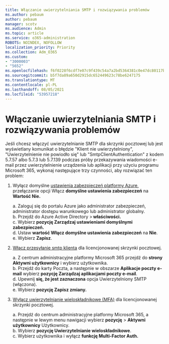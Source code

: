 ```yaml
---
title: Włączanie uwierzytelniania SMTP i rozwiązywania problemów
ms.author: pebaum
author: pebaum
manager: scotv
ms.audience: Admin
ms.topic: article
ms.service: o365-administration
ROBOTS: NOINDEX, NOFOLLOW
localization_priority: Priority
ms.collection: Adm_O365
ms.custom:
- "3000003"
- "5652"
ms.openlocfilehash: f6f0228f6cdf7e07c9f439c54a7a2bd5364381c0e47dc80117bd964c5eafea61
ms.sourcegitcommit: b5f7da89a650d2915dc652449623c78be6247175
ms.translationtype: MT
ms.contentlocale: pl-PL
ms.lasthandoff: 08/05/2021
ms.locfileid: "53957218"
---
```

# <a name="enable-smtp-authentication-and-troubleshooting"></a>Włączanie uwierzytelniania SMTP i rozwiązywania problemów

Jeśli chcesz włączyć uwierzytelnianie SMTP dla skrzynki pocztowej lub jest wyświetlany komunikat o błędzie "Klient nie uwierzytelniony", "Uwierzytelnienie nie powiodło się" lub "SmtpClientAuthentication" z kodem 5.7.57 albo 5.7.3 lub 5.7.139 podczas próby przekazywania wiadomości e-mail przez uwierzytelnienie urządzenia lub aplikacji przy użyciu programu Microsoft 365, wykonaj następujące trzy czynności, aby rozwiązać ten problem:

1. Wyłącz domyślne [ustawienia zabezpieczeń platformy Azure,](/azure/active-directory/fundamentals/concept-fundamentals-security-defaults) przełączanie opcji Włącz **domyślne ustawienia zabezpieczeń** na **Wartość Nie.**

    a. Zaloguj się do portalu Azure jako administrator zabezpieczeń, administrator dostępu warunkowego lub administrator globalny.<BR/>
    b. Przejdź do Azure Active Directory > **właściwości.**<BR/>
    c. Wybierz **pozycję Zarządzaj ustawieniami domyślnymi zabezpieczeń.**<BR/>
    d. Ustaw **wartość Włącz domyślne ustawienia zabezpieczeń** na **Nie**.<BR/>
    e. Wybierz **Zapisz**.

2. [Włącz przesyłanie smtp klienta](/exchange/clients-and-mobile-in-exchange-online/authenticated-client-smtp-submission#enable-smtp-auth-for-specific-mailboxes) dla licencjonowanej skrzynki pocztowej.

    a. Z centrum administracyjne platformy Microsoft 365 przejdź do **strony Aktywni użytkownicy** i wybierz użytkownika.<BR/>
    b. Przejdź do karty Poczta, a następnie w obszarze **Aplikacje poczty e-mail** wybierz **pozycję Zarządzaj aplikacjami poczty e-mail**.<BR/>
    d. Upewnij **się, że jest zaznaczona** opcja Uwierzytelniony SMTP (włączona).<BR/>
    e. Wybierz **pozycję Zapisz zmiany.**<BR/>

3. [Wyłącz uwierzytelnianie wieloskładnikowe (MFA)](/microsoft-365/admin/security-and-compliance/set-up-multi-factor-authentication#turn-off-legacy-per-user-mfa) dla licencjonowanej skrzynki pocztowej.

    a. Przejdź do centrum administracyjne platformy Microsoft 365, a następnie w lewym menu nawigacji wybierz **pozycję**  >  **Aktywni użytkownicy** Użytkownicy.<BR/>
    b. Wybierz **pozycję Uwierzytelnianie wieloskładnikowe**.<BR/>
    c. Wybierz użytkownika i wyłącz **funkcję Multi-Factor Auth.**<BR/>
